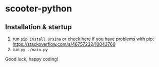 # scooter-python

## Installation & startup

1. run `pip install ursina` or check here if you have problems with pip: https://stackoverflow.com/a/46757232/10043760
2. run `py ./main.py`

Good luck, happy coding!
